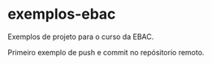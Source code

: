 # exemplos-ebac
Exemplos de projeto para o curso da EBAC.

Primeiro exemplo de push e commit no repósitorio remoto.